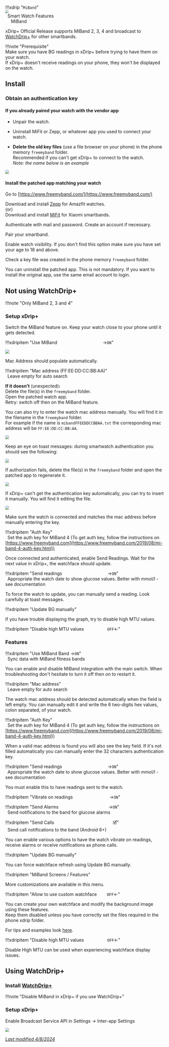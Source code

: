 !!!xdrip "`MiBand`"  
    <img src="../../images/hamburger_menu.png" style="zoom:60%;" />  
    &ensp;Smart Watch Features  
    &emsp;  MiBand

xDrip+ Official Release supports MiBand 2, 3, 4 and broadcast to [WatchDrip+](https://bigdigital.home.blog/2022/06/16/watchdrip-a-new-application-for-xdrip-watch-integration) for other smartbands.

!!!note "Prerequisite"  
    Make sure you have BG readings in xDrip+ before trying to have them on your watch.  
    If xDrip+ doesn't receive readings on your phone, they won't be displayed on the watch.

## Install

### Obtain an authentication key

#### If you already paired your watch with the vendor app

- Unpair the watch.
- Uninstall MiFit or Zepp, or whatever app you used to connect your watch.

- **Delete the old key files** (use a file browser on your phone) in the phone memory `freemyband` folder.  
  Recommended if you can't get xDrip+ to connect to the watch.  
  *Note: the name below is an example*

<img src="../images/MiBand1.png" style="zoom:75%;" />

#### Install the patched app matching your watch

Go to [https://www.freemyband.com/](https://www.freemyband.com/)

Download and install [Zepp](https://www.freemyband.com/2019/08/amazfit-gtr-auth-key.html) for Amazfit watches.  
(or)  
Download and install [MiFit](https://www.freemyband.com/2019/08/mi-band-4-auth-key.html) for Xiaomi smartbands.

Authenticate with mail and password. Create an account if necessary.

Pair your smartband.

Enable watch visibility. If you don't find this option make sure you have set your age to 18 and above.

Check a key file was created in the phone memory `freemyband` folder.

You can uninstall the patched app. This is not mandatory. If you want to install the original app, use the same email account to login.

## Not using WatchDrip+

!!!note "Only MiBand 2, 3 and 4"

### Setup xDrip+

Switch the MiBand feature on. Keep your watch close to your phone until it gets detected.

!!!xdripitem "Use MiBand&emsp;&emsp;&emsp;&emsp;&emsp;&emsp;&emsp;&emsp;&emsp;&emsp; →`ON`" 

<img src="../images/M-S-SW-MB-I1.png" style="zoom:80%;" />

Mac Address should populate automatically.

!!!xdripitem "Mac address (FF:EE:DD:CC:BB:AA)"  
    &ensp;Leave empty for auto search

**If it doesn't** (unexpected)**:**   
Delete the file(s) in the  `freemyband` folder.  
Open the patched watch app.  
Retry: switch off then on the MiBand feature.

You can also try to enter the watch mac address manually. You will find it in the filename in the `freemyband` folder.  
For example if the name is `mibandFFEEDDCCBBAA.txt` the corresponding mac address will be `FF:EE:DD:CC:BB:AA`.

<img src="../images/M-S-SW-MB-I2.png" style="zoom:75%;" />

Keep an eye on toast messages: during smartwatch authentication you should see the following:

<img src="../images/M-S-SW-MB-I3.png" style="zoom:75%;" />

If authorization fails, delete the file(s) in the `freemyband` folder and open the patched app to regenerate it.

<img src="../images/M-S-SW-MB-I4.png" style="zoom:75%;" />

If xDrip+ can't get the authentication key automatically, you can try to insert it manually. You will find it editing the file.

<img src="../images/M-S-SW-MB-I5.png" style="zoom:75%;" />

Make sure the watch is connected and matches the mac address before manually entering the key.

!!!xdripitem "Auth Key"  
    &ensp;Set the auth key for MiBand 4 (To get auth key, follow the instructions on [https://www.freemyband.com](https://www.freemyband.com/2019/08/mi-band-4-auth-key.html))

Once connected and authenticated, enable Send Readings. Wait for the next value in xDrip+, the watchface should update.

!!!xdripitem "Send readings&emsp;&emsp;&emsp;&emsp;&emsp;&emsp;&emsp;&emsp;&emsp;&emsp; →`ON`"   
    &ensp;Appropriate the watch date to show glucose values. Better with mmol/l - see documentation 

To force the watch to update, you can manually send a reading. Look carefully at toast messages.

!!!xdripitem "Update BG manually"  

If you have trouble displaying the graph, try to disable high MTU values.

!!!xdripitem "Disable high MTU values&emsp;&emsp;&emsp;&emsp;&emsp; `OFF`←"   

### Features

!!!xdripitem "Use MiBand Band →`ON`"   
    &ensp;Sync data with MiBand fitness bands

You can enable and disable MiBand integration with the main switch. When troubleshooting don't hesitate to turn it off then on to restart it.

!!!xdripitem "Mac address"  
    &ensp;Leave empty for auto search

The watch mac address should be detected automatically when the field is left empty. You can manually edit it and write the 6 two-digits hex values, colon separated, of your watch.

!!!xdripitem "Auth Key"  
    &ensp;Set the auth key for MiBand 4 (To get auth key, follow the instructions on [https://www.freemyband.com](https://www.freemyband.com/2019/08/mi-band-4-auth-key.html))

 When a valid mac address is found you will also see the key field. If it's not filled automatically you can manually enter the 32 characters authentication key.

!!!xdripitem "Send readings&emsp;&emsp;&emsp;&emsp;&emsp;&emsp;&emsp;&emsp;&emsp;&emsp; →`ON`"   
    &ensp;Appropriate the watch date to show glucose values. Better with mmol/l - see documentation 

You must enable this to have readings sent to the watch.

!!!xdripitem "Vibrate on readings&emsp;&emsp;&emsp;&emsp;&emsp;&emsp;&emsp;&emsp; →`ON`"  

!!!xdripitem "Send Alarms&emsp;&emsp;&emsp;&emsp;&emsp;&emsp;&emsp;&emsp;&emsp;&emsp;&emsp; →`ON`"   
    &ensp;Send notifications to the band for glucose alarms

!!!xdripitem "Send Calls&emsp;&emsp;&emsp;&emsp;&emsp;&emsp;&emsp;&emsp;&emsp;&emsp;&emsp;&emsp;&emsp; 🗹"   
    &ensp;Send call notifications to the band (Android 6+)

You can enable various options to have the watch vibrate on readings, receive alarms or receive notifications as phone calls.

!!!xdripitem "Update BG manually"  

You can force watchface refresh using Update BG manually.

!!!xdripitem "MiBand Screens / Features"  

More customizations are available in this menu.

!!!xdripitem "Allow to use custom watchface&emsp;&emsp; `OFF`←"   

You can create your own watchface and modify the background image using these features.  
Keep them disabled unless you have correctly set the files required in the phone xdrip folder.

For tips and examples look [here](https://github.com/twinko).

!!!xdripitem "Disable high MTU values&emsp;&emsp;&emsp;&emsp;&emsp; `OFF`←"   

Disable High MTU can be used when experiencing watchface display issues.

## Using WatchDrip+

### Install [WatchDrip+](https://bigdigital.home.blog/2022/06/16/watchdrip-a-new-application-for-xdrip-watch-integration/)

!!!note "Disable MiBand in xDrip+ if you use WatchDrip+"

### Setup xDrip+

Enable Broadcast Service API in Settings -> Inter-app Settings

<img src="../../use/images/M-S-IASi.png" style="zoom:76%;" />

</br>

[*Last modified 4/8/2024*](https://github.com/NightscoutFoundation/xDrip/releases/tag/2024.08.02)
